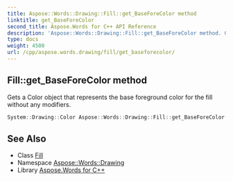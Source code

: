 ```yaml
---
title: Aspose::Words::Drawing::Fill::get_BaseForeColor method
linktitle: get_BaseForeColor
second_title: Aspose.Words for C++ API Reference
description: 'Aspose::Words::Drawing::Fill::get_BaseForeColor method. Gets a Color object that represents the base foreground color for the fill without any modifiers in C++.'
type: docs
weight: 4500
url: /cpp/aspose.words.drawing/fill/get_baseforecolor/
---
```

## Fill::get_BaseForeColor method


Gets a Color object that represents the base foreground color for the fill without any modifiers.

```cpp
System::Drawing::Color Aspose::Words::Drawing::Fill::get_BaseForeColor()
```

## See Also

* Class [Fill](../)
* Namespace [Aspose::Words::Drawing](../../)
* Library [Aspose.Words for C++](../../../)
